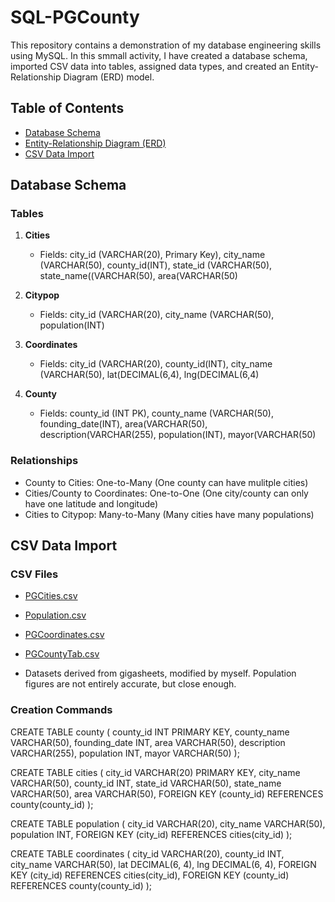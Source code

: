 # SQL-PGCounty

This repository contains a demonstration of my database engineering skills using MySQL. In this smmall activity, I have created a database schema, imported CSV data into tables, assigned data types, and created an Entity-Relationship Diagram (ERD) model.

## Table of Contents
- [Database Schema](#database-schema)
- [Entity-Relationship Diagram (ERD)](https://github.com/ryessem7/SQL-PGCounty/blob/main/PGDia.png)
- [CSV Data Import](#csv-data-import)

<a name="database-schema"></a>
## Database Schema

### Tables
1. **Cities**
   - Fields: city_id (VARCHAR(20), Primary Key), city_name (VARCHAR(50), county_id(INT), state_id (VARCHAR(50), state_name((VARCHAR(50), area(VARCHAR(50)
   
2. **Citypop**
   - Fields: city_id (VARCHAR(20), city_name (VARCHAR(50), population(INT)

3. **Coordinates**
   - Fields: city_id (VARCHAR(20), county_id(INT), city_name (VARCHAR(50), lat(DECIMAL(6,4), lng(DECIMAL(6,4)

4. **County**
   - Fields: county_id (INT PK), county_name (VARCHAR(50), founding_date(INT), area(VARCHAR(50), description(VARCHAR(255), population(INT), mayor(VARCHAR(50)

### Relationships
- County to Cities: One-to-Many (One county can have mulitple cities)
- Cities/County to Coordinates: One-to-One (One city/county can only have one latitude and longitude)
- Cities to Citypop: Many-to-Many (Many cities have many populations)

<a name="csv-data-import"></a>
## CSV Data Import

### CSV Files
- [PGCities.csv](https://github.com/ryessem7/SQL-PGCounty/blob/main/PGCities.csv)
- [Population.csv](https://github.com/ryessem7/SQL-PGCounty/blob/main/Population.csv)
- [PGCoordinates.csv](https://github.com/ryessem7/SQL-PGCounty/blob/main/PGCoordinates.csv)
- [PGCountyTab.csv](https://github.com/ryessem7/SQL-PGCounty/blob/main/PGCountyTab.csv)

- Datasets derived from gigasheets, modified by myself. Population figures are not entirely accurate, but close enough. 

### Creation Commands
CREATE TABLE county (
    county_id INT PRIMARY KEY,
    county_name VARCHAR(50),
    founding_date INT,
    area VARCHAR(50),
    description VARCHAR(255),
    population INT,
    mayor VARCHAR(50)
);

CREATE TABLE cities (
    city_id VARCHAR(20) PRIMARY KEY,
    city_name VARCHAR(50),
    county_id INT,
    state_id VARCHAR(50),
    state_name VARCHAR(50),
    area VARCHAR(50),
    FOREIGN KEY (county_id) REFERENCES county(county_id)
);

CREATE TABLE population (
    city_id VARCHAR(20),
    city_name VARCHAR(50),
    population INT,
    FOREIGN KEY (city_id) REFERENCES cities(city_id)
);

CREATE TABLE coordinates (
    city_id VARCHAR(20),
    county_id INT,
    city_name VARCHAR(50),
    lat DECIMAL(6, 4),
    lng DECIMAL(6, 4),
    FOREIGN KEY (city_id) REFERENCES cities(city_id),
    FOREIGN KEY (county_id) REFERENCES county(county_id)
);


